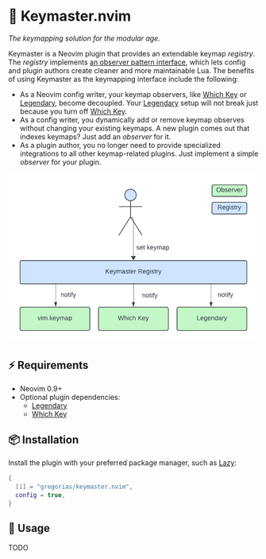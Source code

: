 # 🔑 Keymaster.nvim

_The keymapping solution for the modular age._

Keymaster is a Neovim plugin that provides an extendable keymap _registry_. The
_registry_ implements [an observer pattern
interface](https://en.wikipedia.org/wiki/Observer_pattern), which lets
config and plugin authors create cleaner and more maintainable Lua. The
benefits of using Keymaster as the keymapping interface include the following:

- As a Neovim config writer, your keymap observers, like [Which Key] or
  [Legendary], become decoupled. Your [Legendary] setup will not break just
  because you turn off [Which Key].
- As a config writer, you dynamically add or remove keymap observes without
  changing your existing keymaps. A new plugin comes out that indexes keymaps?
  Just add an _observer_ for it.
- As a plugin author, you no longer need to provide specialized integrations to
  all other keymap-related plugins. Just implement a simple _observer_ for your
  plugin.

![Keymaster architecture](images/Keymaster-Architecture.png)

## ⚡️ Requirements

- Neovim 0.9+
- Optional plugin dependencies:
  - [Legendary]
  - [Which Key]

## 📦 Installation

Install the plugin with your preferred package manager, such as [Lazy]:

```lua
{
  [1] = "gregorias/keymaster.nvim",
  config = true,
}
```

## 🚀 Usage

TODO

[Lazy]: https://github.com/folke/lazy.nvim
[Legendary]: https://github.com/mrjones2014/legendary.nvim
[Which Key]: https://github.com/folke/which-key.nvim

